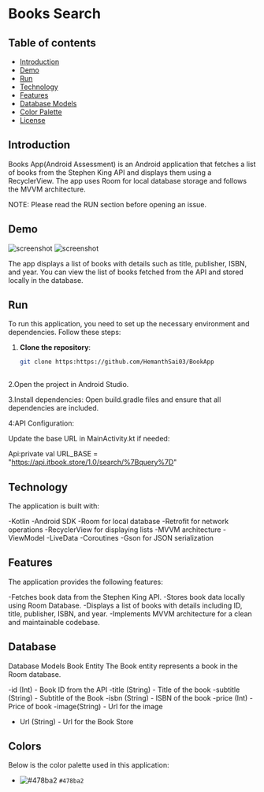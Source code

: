 # Books Search
## Table of contents
 
- [Introduction](#introduction)
- [Demo](#demo)
- [Run](#run)
- [Technology](#technology)
- [Features](#features)
- [Database Models](#database)
- [Color Palette](#colors)
- [License](#license)
 
## Introduction
 
Books App(Android Assessment) is an Android application that fetches a list of books from the Stephen King API and displays them using a RecyclerView. The app uses Room for local database storage and follows the MVVM architecture.
 
 
NOTE: Please read the RUN section before opening an issue.
 
## Demo
 
![screenshot](Screenshot51.png)
![screenshot](Screenshot53.png)
 
 
The app displays a list of books with details such as title, publisher, ISBN, and year. You can view the list of books fetched from the API and stored locally in the database.
## Run
 
To run this application, you need to set up the necessary environment and dependencies. Follow these steps:
 
1. **Clone the repository**:
   ```bash
   git clone https:https://github.com/HemanthSai03/BookApp
 
2.Open the project in Android Studio.
 
3.Install dependencies: Open build.gradle files and ensure that all dependencies are included.
 
4:API Configuration:
 
Update the base URL in MainActivity.kt if needed:
 
Api:private val URL_BASE = "https://api.itbook.store/1.0/search/%7Bquery%7D"
 
 
## Technology
 
 
The application is built with:
 
-Kotlin
-Android SDK
-Room for local database
-Retrofit for network operations
-RecyclerView for displaying lists
-MVVM architecture
-ViewModel
-LiveData
-Coroutines
-Gson for JSON serialization
 
## Features
 
The application provides the following features:
 
-Fetches book data from the Stephen King API.
-Stores book data locally using Room Database.
-Displays a list of books with details including ID, title, publisher, ISBN, and year.
-Implements MVVM architecture for a clean and maintainable codebase.
 
 
## Database
 
Database Models
Book Entity
The Book entity represents a book in the Room database.
 
-id (Int) - Book ID from the API
-title (String) - Title of the book
-subtitle (String) - Subtitle of the Book
-isbn (String) - ISBN of the book
-price (Int) - Price of book
-image(String) - Url for the image 
- Url (String) - Url for the Book Store
 
 
## Colors
 
Below is the color palette used in this application:
 
- ![#478ba2](https://via.placeholder.com/15/478ba2/000000?text=+) `#478ba2`
 
